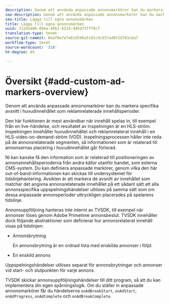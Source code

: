 ```yaml
---
description: Genom att använda anpassade annonsmarkörer kan du markera specifika avsnitt i huvudinnehållet som reklamrelaterade innehållsperioder.
seo-description: Genom att använda anpassade annonsmarkörer kan du markera specifika avsnitt i huvudinnehållet som reklamrelaterade innehållsperioder.
seo-title: Lägga till egna annonsmärken
title: Lägga till egna annonsmärken
uuid: 712da406-094a-49b2-b21d-4d5d73fff8cf
translation-type: tm+mt
source-git-commit: 0eaf0e7e7e61d596a51d1c9c837ad072d703c6a7
workflow-type: tm+mt
source-wordcount: '318'
ht-degree: 0%

---
```



# Översikt {#add-custom-ad-markers-overview}

Genom att använda anpassade annonsmarkörer kan du markera specifika avsnitt i huvudinnehållet som reklamrelaterade innehållsperioder.

Den här funktionen är mest användbar när innehåll spelas in, till exempel från en live-händelse, och resultatet av inspelningen är en HLS-ström. Inspelningen innehåller huvudinnehållet och reklamrelaterat innehåll i en HLS-video-on-demand-ström (VOD). Inspelningsprocessen håller inte reda på de annonsrelaterade segmenten, så informationen som är relaterad till annonsernas placering i huvudinnehållet går förlorad.

Ni kan kanske få den information som är relaterad till positioneringen av annonsinnehållsperioderna från andra källor utanför bandet, som externa CMS-system. Du kan definiera anpassade markörer, genom vilka den här out-of-band-informationen kan skickas till undersystemet för tidslinjehantering. Avsikten är att markera de avsnitt av innehållet som matchar det angivna annonsrelaterade innehållet på ett sådant sätt att alla annonsspecifika uppspelningshändelser utlöses på samma sätt som om dessa anpassade annonsperioder uttryckligen placerades på spelarens tidslinje.

Annonsuppföljning hanteras inte internt av TVSDK, till exempel när annonser löses genom Adobe Primetime annonsbeslut. TVSDK innehåller dock följande abstraktioner som definierar hur annonsrelaterat innehåll visas på tidslinjen:

* Annonsbrytning

   En annonsbrytning är en ordnad lista med enskilda annonser i följd.
* En enskild annons

Uppspelningshändelser utlöses separat för annonsbrytningar och annonser vid start- och slutpunkten för varje annons.

TVSDK skickar annonsuppföljningshändelser till ditt program, så att du kan implementera din egen spårningslogik. Om du ställer in anpassade annonsmarkörer får du händelserna `onAdBreakStart`, `onAdStart`, `onAdProgress`, `onAdComplete` och `onAdBreakComplete`.